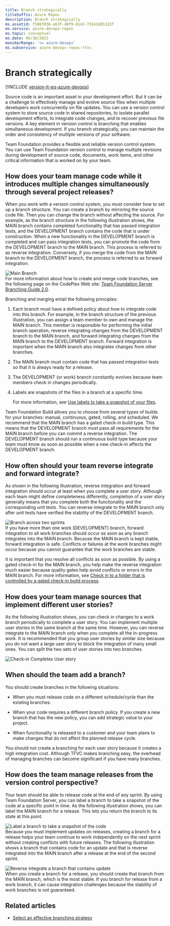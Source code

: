 ```yaml
---
title: Branch strategically
titleSuffix: Azure Repos
description: Branch strategically
ms.assetid: f586f036-a63f-40f9-8143-732e1d01323f
ms.service: azure-devops-repos
ms.topic: conceptual
ms.date: 06/30/2022
monikerRange: '<= azure-devops'
ms.subservice: azure-devops-repos-tfvc
---
```



# Branch strategically

[!INCLUDE [version-lt-eq-azure-devops](../../includes/version-lt-eq-azure-devops.md)]

Source code is an important asset in your development effort. But it can be a challenge to effectively manage and evolve source files when multiple developers work concurrently on file updates. You can use a version control system to store source code in shared repositories, to isolate parallel development efforts, to integrate code changes, and to recover previous file versions. A key element in version control is branching that enables simultaneous development. If you branch strategically, you can maintain the order and consistency of multiple versions of your software.

Team Foundation provides a flexible and reliable version control system. You can use Team Foundation version control to manage multiple revisions during development of source code, documents, work items, and other critical information that is worked on by your team. 

## How does your team manage code while it introduces multiple changes simultaneously through several project releases?

When you work with a version control system, you must consider how to set up a branch structure. You can create a branch by mirroring the source code file. Then you can change the branch without affecting the source. For example, as the branch structure in the following illustration shows, the MAIN branch contains completed functionality that has passed integration tests, and the DEVELOPMENT branch contains the code that is under construction. When a new functionality in the DEVELOPMENT branch is completed and can pass integration tests, you can promote the code from the DEVELOPMENT branch to the MAIN branch. This process is referred to as reverse integration. Conversely, if you merge the code from the MAIN branch to the DEVELOPMENT branch, the process is referred to as forward integration.

![Main Branch](media/branch-strategically/IC372280.png)   
   For more information about how to create and merge code branches, see the following page on the CodePlex Web site: [Team Foundation Server Branching Guide 2.0](https://devblogs.microsoft.com/buckh/tfs-branching-guide-2-0-released/).

Branching and merging entail the following principles:

1.  Each branch must have a defined policy about how to integrate code into this branch. For example, in the branch structure of the previous illustration, you can assign a team member to own and manage the MAIN branch. This member is responsible for performing the initial branch operation, reverse integrating changes from the DEVELOPMENT branch to the MAIN branch, and forward integrating changes from the MAIN branch to the DEVELOPMENT branch. Forward integration is important when the MAIN branch also integrates changes from other branches.

2.  The MAIN branch must contain code that has passed integration tests so that it is always ready for a release.

3.  The DEVELOPMENT (or work) branch constantly evolves because team members check in changes periodically.

4.  Labels are snapshots of the files in a branch at a specific time.

    For more information, see [Use labels to take a snapshot of your files](use-labels-take-snapshot-your-files.md).

Team Foundation Build allows you to choose from several types of builds for your branches: manual, continuous, gated, rolling, and scheduled. We recommend that the MAIN branch has a gated check-in build type. This means that the DEVELOPMENT branch must pass all requirements for the MAIN branch before you can commit a reverse integration. The DEVELOPMENT branch should run a continuous build type because your team must know as soon as possible when a new check-in affects the DEVELOPMENT branch.

## How often should your team reverse integrate and forward integrate?

As shown in the following illustration, reverse integration and forward integration should occur at least when you complete a user story. Although each team might define completeness differently, completion of a user story generally means that you complete both the functionality and the corresponding unit tests. You can reverse integrate to the MAIN branch only after unit tests have verified the stability of the DEVELOPMENT branch.

![Branch across two sprints](media/branch-strategically/IC378600.png)   
If you have more than one work (DEVELOPMENT) branch, forward integration to all work branches should occur as soon as any branch integrates into the MAIN branch. Because the MAIN branch is kept stable, forward integration is safe. Conflicts or failures at the work branches might occur because you cannot guarantee that the work branches are stable.

It is important that you resolve all conflicts as soon as possible. By using a gated check-in for the MAIN branch, you help make the reverse integration much easier because quality gates help avoid conflicts or errors in the MAIN branch. For more information, see [Check in to a folder that is controlled by a gated check-in build process](check-folder-controlled-by-gated-check-build-process.md).

## How does your team manage sources that implement different user stories?

As the following illustration shows, you can check in changes to a work branch periodically to complete a user story. You can implement multiple user stories in the same branch at the same time. However, you can reverse integrate to the MAIN branch only when you complete all the in-progress work. It is recommended that you group user stories by similar size because you do not want a large user story to block the integration of many small ones. You can split the two sets of user stories into two branches.

![Check-in Completes User story](media/branch-strategically/IC378601.png)

## When should the team add a branch?

You should create branches in the following situations:

-   When you must release code on a different schedule/cycle than the existing branches.

-   When your code requires a different branch policy. If you create a new branch that has the new policy, you can add strategic value to your project.

-   When functionality is released to a customer and your team plans to make changes that do not affect the planned release cycle.

You should not create a branching for each user story because it creates a high integration cost. Although TFVC makes branching easy, the overhead of managing branches can become significant if you have many branches.

## How does the team manage releases from the version control perspective?

Your team should be able to release code at the end of any sprint. By using Team Foundation Server, you can label a branch to take a snapshot of the code at a specific point in time. As the following illustration shows, you can label the MAIN branch for a release. This lets you return the branch to its state at this point.

![Label a branch to take a snapshot of the code](media/branch-strategically/IC372284.png)   
Because you must implement updates on releases, creating a branch for a release helps your team continue to work independently on the next sprint without creating conflicts with future releases. The following illustration shows a branch that contains code for an update and that is reverse integrated into the MAIN branch after a release at the end of the second sprint.

![Reverse integrate a branch that contains update](media/branch-strategically/IC379434.png)   
When you create a branch for a release, you should create that branch from the MAIN branch, which is the most stable. If you branch for release from a work branch, it can cause integration challenges because the stability of work branches is not guaranteed.

## Related articles 

- [Select an effective branching strategy](branching-strategies-with-tfvc.md) 

